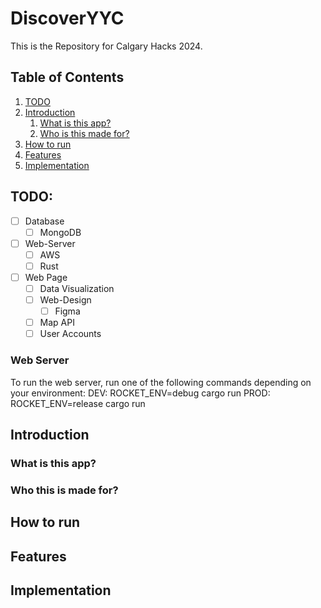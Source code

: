# DiscoverYYC

This is the Repository for Calgary Hacks 2024.

## Table of Contents

1. [TODO](#todo)
1. [Introduction](#introduction)
    1. [What is this app?](#what-is-this-app)
    2. [Who is this made for?](#who-is-this-made-for)
2. [How to run](#how-to-run)
3. [Features](#features)
4. [Implementation](#implementation)

## TODO:

- [ ] Database
    - [ ] MongoDB
- [ ] Web-Server
    - [ ] AWS
    - [ ] Rust
- [ ] Web Page
    - [ ] Data Visualization
    - [ ] Web-Design
        - [ ] Figma
    - [ ] Map API
    - [ ] User Accounts

### Web Server
To run the web server, run one of the following commands depending on your environment:
    DEV: ROCKET_ENV=debug cargo run
    PROD: ROCKET_ENV=release cargo run


## Introduction

### What is this app?

### Who this is made for?

## How to run

## Features


## Implementation


